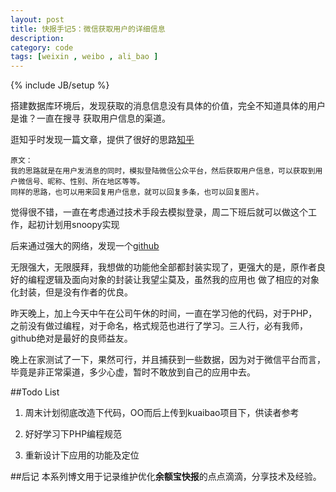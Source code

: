 ```yaml
---
layout: post
title: 快报手记5：微信获取用户的详细信息
description: 
category: code
tags: [weixin , weibo , ali_bao ]
---
```

{% include JB/setup %}

搭建数据库环境后，发现获取的消息信息没有具体的价值，完全不知道具体的用户是谁？一直在搜寻
获取用户信息的渠道。

逛知乎时发现一篇文章，提供了很好的思路[知乎](http://www.zhihu.com/question/20956354?nr=1)

	原文：
	我的思路就是在用户发消息的同时，模拟登陆微信公众平台，然后获取用户信息，可以获取到用户微信号、昵称、性别、所在地区等等。
	同样的思路，也可以用来回复用户信息，就可以回复多条，也可以回复图片。

	
觉得很不错，一直在考虑通过技术手段去模拟登录，周二下班后就可以做这个工作，起初计划用snoopy实现

后来通过强大的网络，发现一个[github](https://github.com/dodgepudding/wechat-php-sdk)

无限强大，无限膜拜，我想做的功能他全部都封装实现了，更强大的是，原作者良好的编程逻辑及面向对象的封装让我望尘莫及，虽然我的应用也
做了相应的对象化封装，但是没有作者的优良。

昨天晚上，加上今天中午在公司午休的时间，一直在学习他的代码，对于PHP，之前没有做过编程，对于命名，格式规范也进行了学习。三人行，必有我师，
github绝对是最好的良师益友。

晚上在家测试了一下，果然可行，并且捕获到一些数据，因为对于微信平台而言，毕竟是非正常渠道，多少心虚，暂时不敢放到自己的应用中去。

##Todo List

  1.  周末计划彻底改造下代码，OO而后上传到kuaibao项目下，供读者参考
  
  2.  好好学习下PHP编程规范
  
  3.  重新设计下应用的功能及定位
  
  
##后记
本系列博文用于记录维护优化**余额宝快报**的点点滴滴，分享技术及经验。